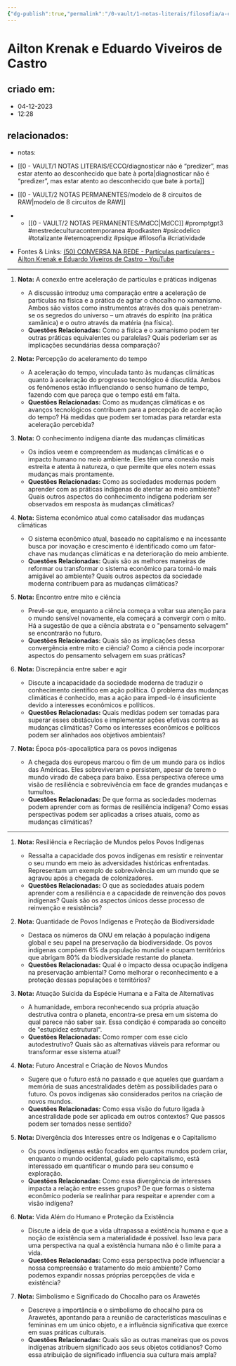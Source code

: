 ```yaml
---
{"dg-publish":true,"permalink":"/0-vault/1-notas-literais/filosofia/a-conexao-entre-aceleracao-de-particulas-e-praticas-indigenas/","tags":["promptgpt3","mestredeculturacontemporanea","podkasten","psicodelico","totalizante","eternoaprendiz","psique","filosofia","criatividade"],"dgHomeLink":true,"dgShowLocalGraph":true,"dgShowFileTree":true,"dgEnableSearch":true,"noteIcon":""}
---
```


# Ailton Krenak e Eduardo Viveiros de Castro

## criado em: 
- 04-12-2023
- 12:28
## relacionados:
- notas: 
- [[0 - VAULT/1 NOTAS LITERAIS/ECCO/diagnosticar não é “predizer”, mas estar atento ao desconhecido que bate à porta\|diagnosticar não é “predizer”, mas estar atento ao desconhecido que bate à porta]]
- [[0 - VAULT/2 NOTAS PERMANENTES/modelo de 8 circuitos de RAW\|modelo de 8 circuitos de RAW]]
- - [[0 - VAULT/2 NOTAS PERMANENTES/MdCC\|MdCC]]
#promptgpt3 #mestredeculturacontemporanea #podkasten #psicodelico #totalizante #eternoaprendiz
#psique #filosofia #criatividade

- Fontes & Links: [(50) CONVERSA NA REDE - Partículas particulares - Ailton Krenak e Eduardo Viveiros de Castro - YouTube](https://www.youtube.com/watch?v=wp5NlnNE4BI&list=WL&index=54)
---

1. **Nota:** A conexão entre aceleração de partículas e práticas indígenas
    - A discussão introduz uma comparação entre a aceleração de partículas na física e a prática de agitar o chocalho no xamanismo. Ambos são vistos como instrumentos através dos quais penetram-se os segredos do universo – um através do espírito (na prática xamânica) e o outro através da matéria (na física).
    - **Questões Relacionadas:** Como a física e o xamanismo podem ter outras práticas equivalentes ou paralelas? Quais poderiam ser as implicações secundárias dessa comparação?

2. **Nota:** Percepção do aceleramento do tempo  
    - A aceleração do tempo, vinculada tanto às mudanças climáticas quanto à aceleração do progresso tecnológico é discutida. Ambos os fenômenos estão influenciando o senso humano de tempo, fazendo com que pareça que o tempo está em falta. 
    - **Questões Relacionadas:** Como as mudanças climáticas e os avanços tecnológicos contribuem para a percepção de aceleração do tempo? Há medidas que podem ser tomadas para retardar esta aceleração percebida?
    
3. **Nota:** O conhecimento indígena diante das mudanças climáticas  
    - Os índios veem e compreendem as mudanças climáticas e o impacto humano no meio ambiente. Eles têm uma conexão mais estreita e atenta à natureza, o que permite que eles notem essas mudanças mais prontamente. 
    - **Questões Relacionadas:** Como as sociedades modernas podem aprender com as práticas indígenas de atentar ao meio ambiente? Quais outros aspectos do conhecimento indígena poderiam ser observados em resposta às mudanças climáticas?
    
4. **Nota:** Sistema econômico atual como catalisador das mudanças climáticas  
    - O sistema econômico atual, baseado no capitalismo e na incessante busca por inovação e crescimento é identificado como um fator-chave nas mudanças climáticas e na deterioração do meio ambiente. 
    - **Questões Relacionadas:** Quais são as melhores maneiras de reformar ou transformar o sistema econômico para torná-lo mais amigável ao ambiente? Quais outros aspectos da sociedade moderna contribuem para as mudanças climáticas?
    
5. **Nota:** Encontro entre mito e ciência  
    - Prevê-se que, enquanto a ciência começa a voltar sua atenção para o mundo sensível novamente, ela começará a convergir com o mito. Há a sugestão de que a ciência abstrata e o "pensamento selvagem" se encontrarão no futuro.
    - **Questões Relacionadas:** Quais são as implicações dessa convergência entre mito e ciência? Como a ciência pode incorporar aspectos do pensamento selvagem em suas práticas?
    
6. **Nota:** Discrepância entre saber e agir  
    - Discute a incapacidade da sociedade moderna de traduzir o conhecimento científico em ação política. O problema das mudanças climáticas é conhecido, mas a ação para impedi-lo é insuficiente devido a interesses econômicos e políticos. 
    - **Questões Relacionadas:** Quais medidas podem ser tomadas para superar esses obstáculos e implementar ações efetivas contra as mudanças climáticas? Como os interesses econômicos e políticos podem ser alinhados aos objetivos ambientais?

7. **Nota:** Época pós-apocalíptica para os povos indígenas  
    - A chegada dos europeus marcou o fim de um mundo para os índios das Américas. Eles sobreviveram e persistem, apesar de terem o mundo virado de cabeça para baixo. Essa perspectiva oferece uma visão de resiliência e sobrevivência em face de grandes mudanças e tumultos. 
    - **Questões Relacionadas:** De que forma as sociedades modernas podem aprender com as formas de resiliência indígena? Como essas perspectivas podem ser aplicadas a crises atuais, como as mudanças climáticas?

---

1. **Nota:** Resiliência e Recriação de Mundos pelos Povos Indígenas
    - Ressalta a capacidade dos povos indígenas em resistir e reinventar o seu mundo em meio às adversidades históricas enfrentadas. Representam um exemplo de sobrevivência em um mundo que se agravou após a chegada de colonizadores.
    - **Questões Relacionadas:** O que as sociedades atuais podem aprender com a resiliência e a capacidade de reinvenção dos povos indígenas? Quais são os aspectos únicos desse processo de reinvenção e resistência?

2. **Nota:** Quantidade de Povos Indígenas e Proteção da Biodiversidade
   - Destaca os números da ONU em relação à população indígena global e seu papel na preservação da biodiversidade. Os povos indígenas compõem 6% da população mundial e ocupam territórios que abrigam 80% da biodiversidade restante do planeta.
   - **Questões Relacionadas:** Qual é o impacto dessa ocupação indígena na preservação ambiental? Como melhorar o reconhecimento e a proteção dessas populações e territórios?

3. **Nota:** Atuação Suicida da Espécie Humana e a Falta de Alternativas
    - A humanidade, embora reconhecendo sua própria atuação destrutiva contra o planeta, encontra-se presa em um sistema do qual parece não saber sair. Essa condição é comparada ao conceito de "estupidez estrutural". 
    - **Questões Relacionadas:** Como romper com esse ciclo autodestrutivo? Quais são as alternativas viáveis para reformar ou transformar esse sistema atual?

4. **Nota:** Futuro Ancestral e Criação de Novos Mundos 
    - Sugere que o futuro está no passado e que aqueles que guardam a memória de suas ancestralidades detêm as possibilidades para o futuro. Os povos indígenas são considerados peritos na criação de novos mundos.
    - **Questões Relacionadas:** Como essa visão do futuro ligada à ancestralidade pode ser aplicada em outros contextos? Que passos podem ser tomados nesse sentido?

5. **Nota:** Divergência dos Interesses entre os Indígenas e o Capitalismo
    - Os povos indígenas estão focados em quantos mundos podem criar, enquanto o mundo ocidental, guiado pelo capitalismo, está interessado em quantificar o mundo para seu consumo e exploração. 
    - **Questões Relacionadas:** Como essa divergência de interesses impacta a relação entre esses grupos? De que formas o sistema econômico poderia se realinhar para respeitar e aprender com a visão indígena?

6. **Nota:** Vida Além do Humano e Proteção da Existência
   - Discute a ideia de que a vida ultrapassa a existência humana e que a noção de existência sem a materialidade é possível. Isso leva para uma perspectiva na qual a existência humana não é o limite para a vida.
   - **Questões Relacionadas:** Como essa perspectiva pode influenciar a nossa compreensão e tratamento do meio ambiente? Como podemos expandir nossas próprias percepções de vida e existência?
  
7. **Nota:** Simbolismo e Significado do Chocalho para os Arawetés
   - Descreve a importância e o simbolismo do chocalho para os Arawetés, apontando para a reunião de características masculinas e femininas em um único objeto, e a influência significativa que exerce em suas práticas culturais.
   - **Questões Relacionadas:** Quais são as outras maneiras que os povos indígenas atribuem significado aos seus objetos cotidianos? Como essa atribuição de significado influencia sua cultura mais ampla?
